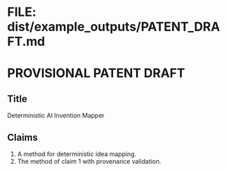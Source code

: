 # FILE: dist/example_outputs/PATENT_DRAFT.md
# PROVISIONAL PATENT DRAFT
## Title
Deterministic AI Invention Mapper
## Claims
1. A method for deterministic idea mapping.
2. The method of claim 1 with provenance validation.
